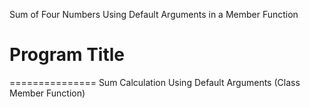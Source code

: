 Sum of Four Numbers Using Default Arguments in a Member Function

# Program Title
===============
Sum Calculation Using Default Arguments (Class Member Function)
